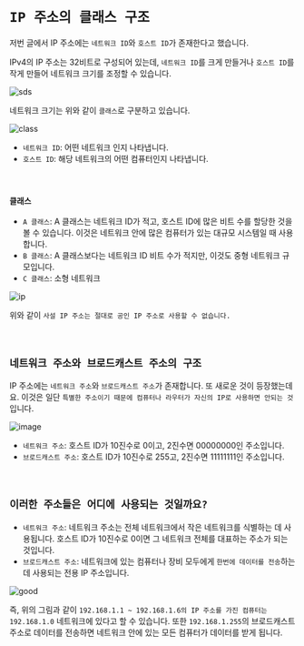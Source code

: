 # `IP 주소의 클래스 구조`

저번 글에서 IP 주소에는 `네트워크 ID`와 `호스트 ID`가 존재한다고 했습니다. 

IPv4의 IP 주소는 32비트로 구성되어 있는데, `네트워크 ID`를 크게 만들거나 `호스트 ID`를 작게 만들어 네트워크 크기를 조정할 수 있습니다. 

![sds](https://yohanpro.com/media/images/network/class.png)

네트워크 크기는 위와 같이 `클래스`로 구분하고 있습니다. 

![class](https://yohanpro.com/media/images/network/class-2.png)

- `네트워크 ID`: 어떤 네트워크 인지 나타냅니다. 
- `호스트 ID`: 해당 네트워크의 어떤 컴퓨터인지 나타냅니다.

<br>

### `클래스`

- `A 클래스`: A 클래스는 네트워크 ID가 적고, 호스트 ID에 많은 비트 수를 할당한 것을 볼 수 있습니다. 이것은 네트워크 안에 많은 컴퓨터가 있는 대규모 시스템일 때 사용합니다. 
- `B 클래스`: A 클래스보다는 네트워크 ID 비트 수가 적지만, 이것도 중형 네트워크 규모입니다. 
- `C 클래스`: 소형 네트워크

![ip](https://yohanpro.com/media/images/network/class-3.png)

위와 같이 `사설 IP 주소는 절대로 공인 IP 주소로 사용할 수 없습니다.`

<br>

## `네트워크 주소와 브로드캐스트 주소의 구조`

IP 주소에는 `네트워크 주소`와 `브로드캐스트 주소`가 존재합니다. 또 새로운 것이 등장했는데요. 이것은 일단 `특별한 주소이기 때문에 컴퓨터나 라우터가 자신의 IP로 사용하면 안되는 것`입니다.

![image](https://media.vlpt.us/images/jkl133/post/6b42fa0e-496e-46f8-a454-3f0d095d9e82/image.png)

- `네트워크 주소`: 호스트 ID가 10진수로 0이고, 2진수면 00000000인 주소입니다. 
- `브로드캐스트 주소`: 호스트 ID가 10진수로 255고, 2진수면 11111111인 주소입니다. 

<br>

## `이러한 주소들은 어디에 사용되는 것일까요?`

- `네트워크 주소`: 네트워크 주소는 전체 네트워크에서 작은 네트워크를 식별하는 데 사용됩니다. 호스트 ID가 10진수로 0이면 그 네트워크 전체를 대표하는 주소가 되는 것입니다. 
- `브로드캐스트 주소`: 네트워크에 있는 컴퓨터나 장비 모두에게 `한번에 데이터를 전송`하는 데 사용되는 전용 IP 주소입니다.

![good](https://blog.kakaocdn.net/dn/b43LRO/btqKSVsRVMK/T06mow4PsZkax71wXrwKA1/img.png)

즉, 위의 그림과 같이 `192.168.1.1 ~ 192.168.1.6의 IP 주소를 가진 컴퓨터는 192.168.1.0` 네트워크에 있다고 할 수 있습니다. 
또한 `192.168.1.255`의 브로드캐스트 주소로 데이터를 전송하면 네트워크 안에 있는 모든 컴퓨터가 데이터를 받게 됩니다. 

